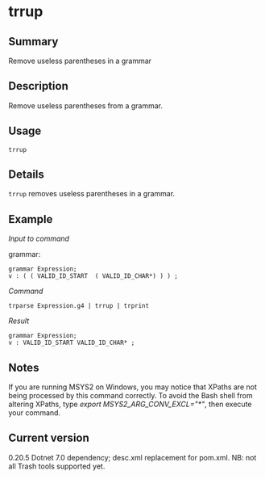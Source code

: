 # trrup

## Summary

Remove useless parentheses in a grammar

## Description

Remove useless parentheses from a grammar.

## Usage

    trrup

## Details

`trrup` removes useless parentheses in a grammar.

## Example

_Input to command_

grammar:

    grammar Expression;
    v : ( ( VALID_ID_START  ( VALID_ID_CHAR*) ) ) ;

_Command_

    trparse Expression.g4 | trrup | trprint

_Result_

    grammar Expression;
    v : VALID_ID_START VALID_ID_CHAR* ;

## Notes

If you are running MSYS2 on Windows, you may notice that XPaths are not being
processed by this command correctly. To avoid the Bash shell from altering
XPaths, type _export MSYS2_ARG_CONV_EXCL="*"_, then execute your command.

## Current version

0.20.5 Dotnet 7.0 dependency; desc.xml replacement for pom.xml. NB: not all Trash tools supported yet.
